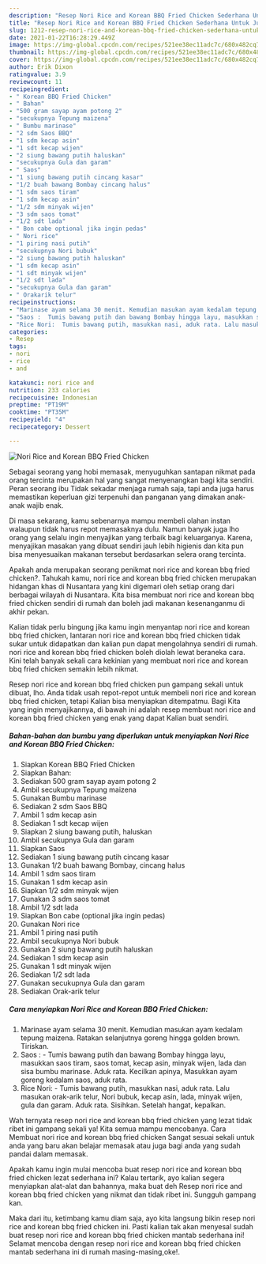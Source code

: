 ```yaml
---
description: "Resep Nori Rice and Korean BBQ Fried Chicken Sederhana Untuk Jualan"
title: "Resep Nori Rice and Korean BBQ Fried Chicken Sederhana Untuk Jualan"
slug: 1212-resep-nori-rice-and-korean-bbq-fried-chicken-sederhana-untuk-jualan
date: 2021-01-22T16:28:29.449Z
image: https://img-global.cpcdn.com/recipes/521ee38ec11adc7c/680x482cq70/nori-rice-and-korean-bbq-fried-chicken-foto-resep-utama.jpg
thumbnail: https://img-global.cpcdn.com/recipes/521ee38ec11adc7c/680x482cq70/nori-rice-and-korean-bbq-fried-chicken-foto-resep-utama.jpg
cover: https://img-global.cpcdn.com/recipes/521ee38ec11adc7c/680x482cq70/nori-rice-and-korean-bbq-fried-chicken-foto-resep-utama.jpg
author: Erik Dixon
ratingvalue: 3.9
reviewcount: 11
recipeingredient:
- " Korean BBQ Fried Chicken"
- " Bahan"
- "500 gram sayap ayam potong 2"
- "secukupnya Tepung maizena"
- " Bumbu marinase"
- "2 sdm Saos BBQ"
- "1 sdm kecap asin"
- "1 sdt kecap wijen"
- "2 siung bawang putih haluskan"
- "secukupnya Gula dan garam"
- " Saos"
- "1 siung bawang putih cincang kasar"
- "1/2 buah bawang Bombay cincang halus"
- "1 sdm saos tiram"
- "1 sdm kecap asin"
- "1/2 sdm minyak wijen"
- "3 sdm saos tomat"
- "1/2 sdt lada"
- " Bon cabe optional jika ingin pedas"
- " Nori rice"
- "1 piring nasi putih"
- "secukupnya Nori bubuk"
- "2 siung bawang putih haluskan"
- "1 sdm kecap asin"
- "1 sdt minyak wijen"
- "1/2 sdt lada"
- "secukupnya Gula dan garam"
- " Orakarik telur"
recipeinstructions:
- "Marinase ayam selama 30 menit. Kemudian masukan ayam kedalam tepung maizena. Ratakan selanjutnya goreng hingga golden brown. Tiriskan."
- "Saos :  Tumis bawang putih dan bawang Bombay hingga layu, masukkan saos tiram, saos tomat, kecap asin, minyak wijen, lada dan sisa bumbu marinase. Aduk rata. Kecilkan apinya, Masukkan ayam goreng kedalam saos, aduk rata."
- "Rice Nori:  Tumis bawang putih, masukkan nasi, aduk rata. Lalu masukan orak-arik telur, Nori bubuk, kecap asin, lada, minyak wijen, gula dan garam. Aduk rata. Sisihkan. Setelah hangat, kepalkan."
categories:
- Resep
tags:
- nori
- rice
- and

katakunci: nori rice and 
nutrition: 233 calories
recipecuisine: Indonesian
preptime: "PT19M"
cooktime: "PT35M"
recipeyield: "4"
recipecategory: Dessert

---
```



![Nori Rice and Korean BBQ Fried Chicken](https://img-global.cpcdn.com/recipes/521ee38ec11adc7c/680x482cq70/nori-rice-and-korean-bbq-fried-chicken-foto-resep-utama.jpg)

Sebagai seorang yang hobi memasak, menyuguhkan santapan nikmat pada orang tercinta merupakan hal yang sangat menyenangkan bagi kita sendiri. Peran seorang ibu Tidak sekadar menjaga rumah saja, tapi anda juga harus memastikan keperluan gizi terpenuhi dan panganan yang dimakan anak-anak wajib enak.

Di masa  sekarang, kamu sebenarnya mampu membeli olahan instan walaupun tidak harus repot memasaknya dulu. Namun banyak juga lho orang yang selalu ingin menyajikan yang terbaik bagi keluarganya. Karena, menyajikan masakan yang dibuat sendiri jauh lebih higienis dan kita pun bisa menyesuaikan makanan tersebut berdasarkan selera orang tercinta. 



Apakah anda merupakan seorang penikmat nori rice and korean bbq fried chicken?. Tahukah kamu, nori rice and korean bbq fried chicken merupakan hidangan khas di Nusantara yang kini digemari oleh setiap orang dari berbagai wilayah di Nusantara. Kita bisa membuat nori rice and korean bbq fried chicken sendiri di rumah dan boleh jadi makanan kesenanganmu di akhir pekan.

Kalian tidak perlu bingung jika kamu ingin menyantap nori rice and korean bbq fried chicken, lantaran nori rice and korean bbq fried chicken tidak sukar untuk didapatkan dan kalian pun dapat mengolahnya sendiri di rumah. nori rice and korean bbq fried chicken boleh diolah lewat beraneka cara. Kini telah banyak sekali cara kekinian yang membuat nori rice and korean bbq fried chicken semakin lebih nikmat.

Resep nori rice and korean bbq fried chicken pun gampang sekali untuk dibuat, lho. Anda tidak usah repot-repot untuk membeli nori rice and korean bbq fried chicken, tetapi Kalian bisa menyiapkan ditempatmu. Bagi Kita yang ingin menyajikannya, di bawah ini adalah resep membuat nori rice and korean bbq fried chicken yang enak yang dapat Kalian buat sendiri.

<!--inarticleads1-->

##### Bahan-bahan dan bumbu yang diperlukan untuk menyiapkan Nori Rice and Korean BBQ Fried Chicken:

1. Siapkan  Korean BBQ Fried Chicken
1. Siapkan  Bahan:
1. Sediakan 500 gram sayap ayam potong 2
1. Ambil secukupnya Tepung maizena
1. Gunakan  Bumbu marinase
1. Sediakan 2 sdm Saos BBQ
1. Ambil 1 sdm kecap asin
1. Sediakan 1 sdt kecap wijen
1. Siapkan 2 siung bawang putih, haluskan
1. Ambil secukupnya Gula dan garam
1. Siapkan  Saos
1. Sediakan 1 siung bawang putih cincang kasar
1. Gunakan 1/2 buah bawang Bombay, cincang halus
1. Ambil 1 sdm saos tiram
1. Gunakan 1 sdm kecap asin
1. Siapkan 1/2 sdm minyak wijen
1. Gunakan 3 sdm saos tomat
1. Ambil 1/2 sdt lada
1. Siapkan  Bon cabe (optional jika ingin pedas)
1. Gunakan  Nori rice
1. Ambil 1 piring nasi putih
1. Ambil secukupnya Nori bubuk
1. Gunakan 2 siung bawang putih haluskan
1. Sediakan 1 sdm kecap asin
1. Gunakan 1 sdt minyak wijen
1. Sediakan 1/2 sdt lada
1. Gunakan secukupnya Gula dan garam
1. Sediakan  Orak-arik telur




<!--inarticleads2-->

##### Cara menyiapkan Nori Rice and Korean BBQ Fried Chicken:

1. Marinase ayam selama 30 menit. Kemudian masukan ayam kedalam tepung maizena. Ratakan selanjutnya goreng hingga golden brown. Tiriskan.
1. Saos :  - Tumis bawang putih dan bawang Bombay hingga layu, masukkan saos tiram, saos tomat, kecap asin, minyak wijen, lada dan sisa bumbu marinase. Aduk rata. Kecilkan apinya, Masukkan ayam goreng kedalam saos, aduk rata.
1. Rice Nori:  - Tumis bawang putih, masukkan nasi, aduk rata. Lalu masukan orak-arik telur, Nori bubuk, kecap asin, lada, minyak wijen, gula dan garam. Aduk rata. Sisihkan. Setelah hangat, kepalkan.




Wah ternyata resep nori rice and korean bbq fried chicken yang lezat tidak ribet ini gampang sekali ya! Kita semua mampu mencobanya. Cara Membuat nori rice and korean bbq fried chicken Sangat sesuai sekali untuk anda yang baru akan belajar memasak atau juga bagi anda yang sudah pandai dalam memasak.

Apakah kamu ingin mulai mencoba buat resep nori rice and korean bbq fried chicken lezat sederhana ini? Kalau tertarik, ayo kalian segera menyiapkan alat-alat dan bahannya, maka buat deh Resep nori rice and korean bbq fried chicken yang nikmat dan tidak ribet ini. Sungguh gampang kan. 

Maka dari itu, ketimbang kamu diam saja, ayo kita langsung bikin resep nori rice and korean bbq fried chicken ini. Pasti kalian tak akan menyesal sudah buat resep nori rice and korean bbq fried chicken mantab sederhana ini! Selamat mencoba dengan resep nori rice and korean bbq fried chicken mantab sederhana ini di rumah masing-masing,oke!.

